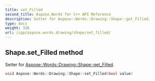 ```yaml
---
title: set_Filled
second_title: Aspose.Words for C++ API Reference
description: Setter for Aspose::Words::Drawing::Shape::get_Filled. 
type: docs
weight: 326
url: /cpp/aspose.words.drawing/shape/set_filled/
---
```

## Shape.set_Filled method


Setter for [Aspose::Words::Drawing::Shape::get_Filled](../get_filled/).

```cpp
void Aspose::Words::Drawing::Shape::set_Filled(bool value)
```

